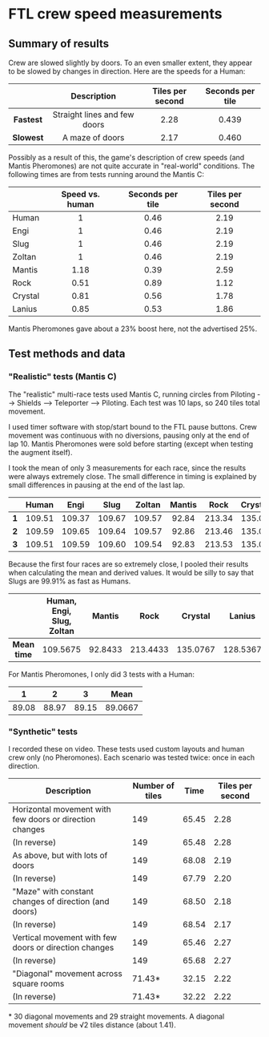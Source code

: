 # FTL crew speed measurements

## Summary of results

Crew are slowed slightly by doors. To an even smaller extent, they appear to be slowed by changes in direction. Here are the speeds for a Human:

|             | Description                  | Tiles per second | Seconds per tile |
|:-----------:|:----------------------------:|:----------------:|:----------------:|
| **Fastest** | Straight lines and few doors | 2.28             | 0.439            |
| **Slowest** | A maze of doors              | 2.17             | 0.460            | 

Possibly as a result of this, the game's description of crew speeds (and Mantis Pheromones) are not quite accurate in "real-world" conditions. The following times are from tests running around the Mantis C:

|         | Speed vs. human | Seconds per tile | Tiles per second |
|---------|:---------------:|:----------------:|:----------------:|
| Human   | 1               | 0.46             | 2.19             |
| Engi    | 1               | 0.46             | 2.19             |
| Slug    | 1               | 0.46             | 2.19             |
| Zoltan  | 1               | 0.46             | 2.19             |
| Mantis  | 1.18            | 0.39             | 2.59             |
| Rock    | 0.51            | 0.89             | 1.12             |
| Crystal | 0.81            | 0.56             | 1.78             |
| Lanius  | 0.85            | 0.53             | 1.86             |

Mantis Pheromones gave about a 23% boost here, not the advertised 25%.

## Test methods and data

### "Realistic" tests (Mantis C)

The "realistic" multi-race tests used Mantis C, running circles from Piloting --> Shields --> Teleporter --> Piloting. Each test was 10 laps, so 240 tiles total movement.

I used timer software with stop/start bound to the FTL pause buttons. Crew movement was continuous with no diversions, pausing only at the end of lap 10. Mantis Pheromones were sold before starting (except when testing the augment itself).

I took the mean of only 3 measurements for each race, since the results were always extremely close. The small difference in timing is explained by small differences in pausing at the end of the last lap.

|          | Human  | Engi   | Slug   | Zoltan | Mantis | Rock   | Crystal | Lanius |
|:--------:|:------:|:------:|:------:|:------:|:------:|:------:|:-------:|:------:|
| **1**    | 109.51 | 109.37 | 109.67 | 109.57 | 92.84  | 213.34 | 135.08  | 128.38 |
| **2**    | 109.59 | 109.65 | 109.64 | 109.57 | 92.86  | 213.46 | 135.08  | 128.55 |
| **3**    | 109.51 | 109.59 | 109.60 | 109.54 | 92.83  | 213.53 | 135.07  | 128.68 |

Because the first four races are so extremely close, I pooled their results when calculating the mean and derived values. It would be silly to say that Slugs are 99.91% as fast as Humans.

|               | Human, Engi, Slug, Zoltan | Mantis  | Rock     | Crystal  | Lanius   |
|:-------------:|:-------------------------:|:-------:|:--------:|:--------:|:--------:|
| **Mean time** | 109.5675                  | 92.8433 | 213.4433 | 135.0767 | 128.5367 |

For Mantis Pheromones, I only did 3 tests with a Human:

| 1     | 2     | 3     | Mean    |
|:-----:|:-----:|:-----:|:-------:|
| 89.08 | 88.97 | 89.15 | 89.0667 |

### "Synthetic" tests

I recorded these on video. These tests used custom layouts and human crew only (no Pheromones). Each scenario was tested twice: once in each direction.

| Description                                             | Number of tiles | Time  | Tiles per second |
|---------------------------------------------------------|-----------------|-------|------------------|
| Horizontal movement with few doors or direction changes | 149             | 65.45 | 2.28             |
| (In reverse)                                            | 149             | 65.48 | 2.28             |
| As above, but with lots of doors                        | 149             | 68.08 | 2.19             |
| (In reverse)                                            | 149             | 67.79 | 2.20             |
| "Maze" with constant changes of direction (and doors)   | 149             | 68.50 | 2.18             |
| (In reverse)                                            | 149             | 68.54 | 2.17             |
| Vertical movement with few doors or direction changes   | 149             | 65.46 | 2.27             |
| (In reverse)                                            | 149             | 65.68 | 2.27             |
| "Diagonal" movement across square rooms                 | 71.43*          | 32.15 | 2.22             |
| (In reverse)                                            | 71.43*          | 32.22 | 2.22             |

\* 30 diagonal movements and 29 straight movements. A diagonal movement *should* be √2 tiles distance (about 1.41).
